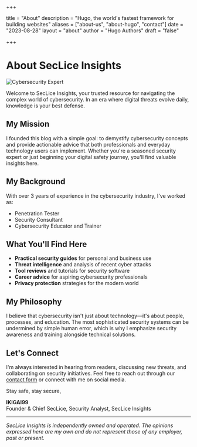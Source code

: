 +++

title = "About"
description = "Hugo, the world's fastest framework for building websites"
aliases = ["about-us", "about-hugo", "contact"]
date = "2023-08-28"
layout = "about"
author = "Hugo Authors"
draft = "false"

+++

 
# About SecLice Insights

![Cybersecurity Expert](/seclice.github.io/pictures/avatar.jpg)

Welcome to SecLice Insights, your trusted resource for navigating the complex world of cybersecurity. In an era where digital threats evolve daily, knowledge is your best defense.

## My Mission

I founded this blog with a simple goal: to demystify cybersecurity concepts and provide actionable advice that both professionals and everyday technology users can implement. Whether you're a seasoned security expert or just beginning your digital safety journey, you'll find valuable insights here.

## My Background

With over 3 years of experience in the cybersecurity industry, I've worked as:

- Penetration Tester 
- Security Consultant 
- Cybersecurity Educator and Trainer


## What You'll Find Here

- **Practical security guides** for personal and business use
- **Threat intelligence** and analysis of recent cyber attacks
- **Tool reviews** and tutorials for security software
- **Career advice** for aspiring cybersecurity professionals
- **Privacy protection** strategies for the modern world

## My Philosophy

I believe that cybersecurity isn't just about technology—it's about people, processes, and education. The most sophisticated security systems can be undermined by simple human error, which is why I emphasize security awareness and training alongside technical solutions.

## Let's Connect

I'm always interested in hearing from readers, discussing new threats, and collaborating on security initiatives. Feel free to reach out through our [contact form](/contact) or connect with me on social media.

Stay safe, stay secure,

**IKIGAI99**  
Founder & Chief SecLice, Security Analyst, SecLice Insights

---

*SecLice Insights is independently owned and operated. The opinions expressed here are my own and do not represent those of any employer, past or present.*